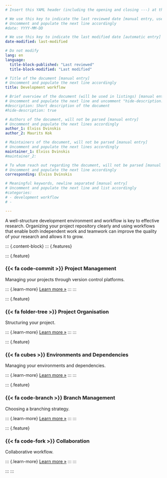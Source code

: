 ```yaml
---
# Insert this YAML header (including the opening and closing ---) at the beginning of the document and fill it out accordingly

# We use this key to indicate the last reviewed date [manual entry, use YYYY-MM-DD]
# Uncomment and populate the next line accordingly
#date: YYYY-MM-DD

# We use this key to indicate the last modified date [automatic entry]
date-modified: last-modified

# Do not modify
lang: en
language: 
  title-block-published: "Last reviewed"
  title-block-modified: "Last modified"

# Title of the document [manual entry]
# Uncomment and populate the next line accordingly
title: Development workflow

# Brief overview of the document (will be used in listings) [manual entry]
# Uncomment and populate the next line and uncomment "hide-description: true".
#description: Short description of the document
#hide-description: true

# Authors of the document, will not be parsed [manual entry]
# Uncomment and populate the next lines accordingly
author_1: Elviss Dvinskis
author_2: Maurits Kok

# Maintainers of the document, will not be parsed [manual entry]
# Uncomment and populate the next lines accordingly
maintainer_1: Elviss Dvinskis
#maintainer_2:

# To whom reach out regarding the document, will not be parsed [manual entry]
# Uncomment and populate the next line accordingly
corresponding: Elviss Dvinskis

# Meaningful keywords, newline separated [manual entry]
# Uncomment and populate the next line and list accordingly
#categories: 
# - development workflow
# - 

---
```


A well-structure development environment and workflow is key to effective research. Organizing your project repository clearly and using workflows that enable both independent work and teamwork can improve the quality of your research and allows it to grow.

::: {.content-block}
::: {.features}

::: {.feature}
### {{< fa code-commit >}} Project Management
Managing your projects through version control platforms.

::: {.learn-more}
[Learn more »](./project_management.md)
:::
:::

::: {.feature}
### {{< fa folder-tree >}} Project Organisation
Structuring your project.

::: {.learn-more}
[Learn more »](./project_organisation.md)
:::
:::

::: {.feature}
### {{< fa cubes >}} Environments and Dependencies
Managing your environments and dependencies.

::: {.learn-more}
[Learn more »](./envs_dependencies.md)
:::
:::

::: {.feature}
### {{< fa code-branch >}} Branch Management
Choosing a branching strategy.

::: {.learn-more}
[Learn more »](./branch_management.qmd)
:::
:::

::: {.feature}
### {{< fa code-fork >}} Collaboration
Collaborative workflow.

::: {.learn-more}
[Learn more »](./collaboration.qmd)
:::
:::

:::
:::